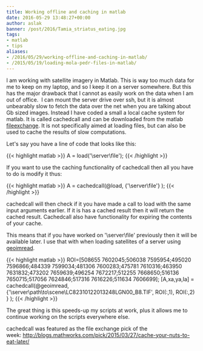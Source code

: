 ```yaml
---
title: Working offline and caching in matlab
date: 2016-05-29 13:48:27+00:00
author: aslak
banner: /post/2016/Tamia_striatus_eating.jpg
tags:
- matlab
- tips
aliases:
- /2016/05/29/working-offline-and-caching-in-matlab/
- /2015/05/19/loading-mola-pedr-files-in-matlab/
---
```


I am working with satellite imagery in Matlab. This is way too much data for me to keep on my laptop, and so I keep it on a server somewhere. But this has the major drawback that I cannot as easily work on the data when I am out of office. <!--more--> I can mount the server drive over ssh, but it is almost unbearably slow to fetch the data over the net when you are talking about Gb sized images. Instead I have coded a small a local cache system for matlab. It is called cachedcall and can be downloaded from the matlab [fileexchange](http://www.mathworks.com/matlabcentral/fileexchange/49949-cachedcall). It is not specifically aimed at loading files, but can also be used to cache the results of slow computations.

Let's say you have a line of code that looks like this:

{{< highlight matlab >}}
A = load('\\server\file');
{{< /highlight >}}


If you want to use the caching functionality of cachedcall then all you have to do is modify it thus:

{{< highlight matlab >}}
A = cachedcall(@load, {'\\server\file'} );
{{< /highlight >}}

cachedcall will then check if it you have made a call to load with the same input arguments earlier. If it is has a cached result then it will return the cached result. Cachedcall also have functionality for expiring the contents of your cache.

This means that if you have worked on '\\server\file' previously then it will be available later. I use that with when loading satellites of a server using [geoimread](http://www.mathworks.com/matlabcentral/fileexchange/46904-geoimread).

{{< highlight matlab >}}
ROI=[508655 7602045;506038 7595954;495020 7596866;484339 7599034;481306 7600283;475781 7610316;463950 7631832;473202 7659639;496254 7672217;512255 7668650;516136 7650715;517056 7624846;517316 7616226;511634 7606699];
[A,xa,ya,Ia] = cachedcall(@geoimread, {'\\server\path\to\scene\LC82310122013248LGN00_B8.TIF', ROI(:,1), ROI(:,2) } );
{{< /highlight >}}

The great thing is this speeds-up my scripts at work, plus it allows me to continue working on the scripts everywhere else.



cachedcall was featured as the file exchange pick of the week: http://blogs.mathworks.com/pick/2015/03/27/cache-your-nuts-to-eat-later/